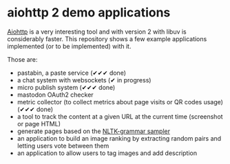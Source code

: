 # aiohttp 2 demo applications
[Aiohttp](https://github.com/aio-libs/aiohttp) is a very interesting tool and with version 2 with libuv is considerably faster.
This repository shows a few example applications implemented (or to be implemented) with it.

Those are:

* pastabin, a paste service (✔✔✔︎ done)
* a chat system with websockets (✔ in progress)
* micro publish system (✔✔✔︎ done)
* mastodon OAuth2 checker 
* metric collector (to collect metrics about page visits or QR codes usage) (✔✔✔ done)
* a tool to track the content at a given URL at the current time (screenshot or page HTML)
* generate pages based on the [NLTK-grammar sampler](https://github.com/jacopofar/django-nltk-generator)
* an application to build an image ranking by extracting random pairs and letting users vote between them
* an application to allow users to tag images and add description